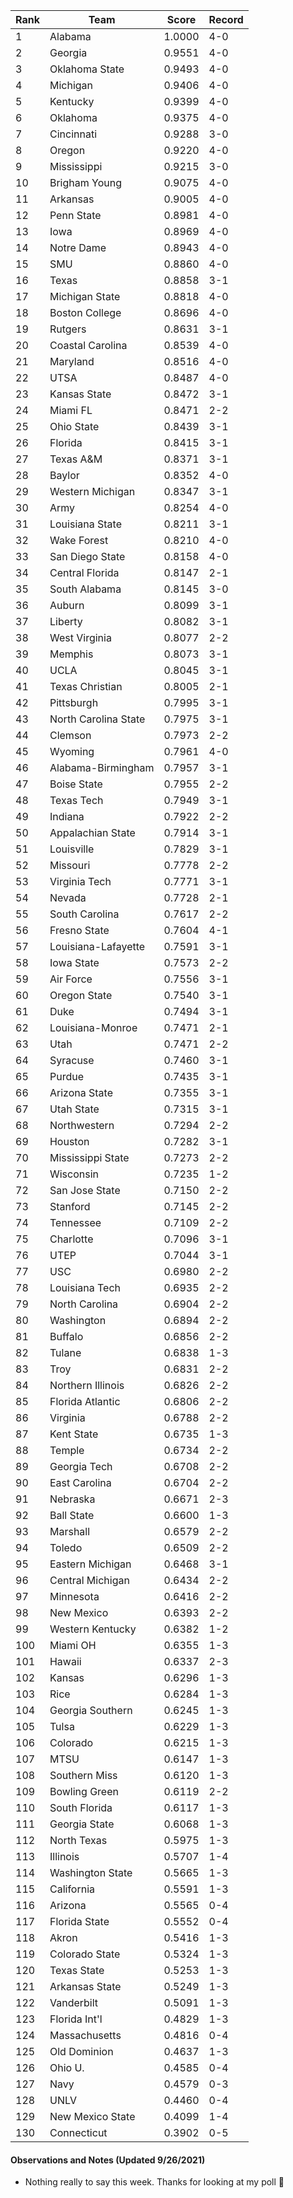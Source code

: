 Rank | Team | Score | Record
---|---|---|---
1 | Alabama | 1.0000 | 4-0
2 | Georgia | 0.9551 | 4-0
3 | Oklahoma State | 0.9493 | 4-0
4 | Michigan | 0.9406 | 4-0
5 | Kentucky | 0.9399 | 4-0
6 | Oklahoma | 0.9375 | 4-0
7 | Cincinnati | 0.9288 | 3-0
8 | Oregon | 0.9220 | 4-0
9 | Mississippi | 0.9215 | 3-0
10 | Brigham Young | 0.9075 | 4-0
11 | Arkansas | 0.9005 | 4-0
12 | Penn State | 0.8981 | 4-0
13 | Iowa | 0.8969 | 4-0
14 | Notre Dame | 0.8943 | 4-0
15 | SMU | 0.8860 | 4-0
16 | Texas | 0.8858 | 3-1
17 | Michigan State | 0.8818 | 4-0
18 | Boston College | 0.8696 | 4-0
19 | Rutgers | 0.8631 | 3-1
20 | Coastal Carolina | 0.8539 | 4-0
21 | Maryland | 0.8516 | 4-0
22 | UTSA | 0.8487 | 4-0
23 | Kansas State | 0.8472 | 3-1
24 | Miami FL | 0.8471 | 2-2
25 | Ohio State | 0.8439 | 3-1
26 | Florida | 0.8415 | 3-1
27 | Texas A&M | 0.8371 | 3-1
28 | Baylor | 0.8352 | 4-0
29 | Western Michigan | 0.8347 | 3-1
30 | Army | 0.8254 | 4-0
31 | Louisiana State | 0.8211 | 3-1
32 | Wake Forest | 0.8210 | 4-0
33 | San Diego State | 0.8158 | 4-0
34 | Central Florida | 0.8147 | 2-1
35 | South Alabama | 0.8145 | 3-0
36 | Auburn | 0.8099 | 3-1
37 | Liberty | 0.8082 | 3-1
38 | West Virginia | 0.8077 | 2-2
39 | Memphis | 0.8073 | 3-1
40 | UCLA | 0.8045 | 3-1
41 | Texas Christian | 0.8005 | 2-1
42 | Pittsburgh | 0.7995 | 3-1
43 | North Carolina State | 0.7975 | 3-1
44 | Clemson | 0.7973 | 2-2
45 | Wyoming | 0.7961 | 4-0
46 | Alabama-Birmingham | 0.7957 | 3-1
47 | Boise State | 0.7955 | 2-2
48 | Texas Tech | 0.7949 | 3-1
49 | Indiana | 0.7922 | 2-2
50 | Appalachian State | 0.7914 | 3-1
51 | Louisville | 0.7829 | 3-1
52 | Missouri | 0.7778 | 2-2
53 | Virginia Tech | 0.7771 | 3-1
54 | Nevada | 0.7728 | 2-1
55 | South Carolina | 0.7617 | 2-2
56 | Fresno State | 0.7604 | 4-1
57 | Louisiana-Lafayette | 0.7591 | 3-1
58 | Iowa State | 0.7573 | 2-2
59 | Air Force | 0.7556 | 3-1
60 | Oregon State | 0.7540 | 3-1
61 | Duke | 0.7494 | 3-1
62 | Louisiana-Monroe | 0.7471 | 2-1
63 | Utah | 0.7471 | 2-2
64 | Syracuse | 0.7460 | 3-1
65 | Purdue | 0.7435 | 3-1
66 | Arizona State | 0.7355 | 3-1
67 | Utah State | 0.7315 | 3-1
68 | Northwestern | 0.7294 | 2-2
69 | Houston | 0.7282 | 3-1
70 | Mississippi State | 0.7273 | 2-2
71 | Wisconsin | 0.7235 | 1-2
72 | San Jose State | 0.7150 | 2-2
73 | Stanford | 0.7145 | 2-2
74 | Tennessee | 0.7109 | 2-2
75 | Charlotte | 0.7096 | 3-1
76 | UTEP | 0.7044 | 3-1
77 | USC | 0.6980 | 2-2
78 | Louisiana Tech | 0.6935 | 2-2
79 | North Carolina | 0.6904 | 2-2
80 | Washington | 0.6894 | 2-2
81 | Buffalo | 0.6856 | 2-2
82 | Tulane | 0.6838 | 1-3
83 | Troy | 0.6831 | 2-2
84 | Northern Illinois | 0.6826 | 2-2
85 | Florida Atlantic | 0.6806 | 2-2
86 | Virginia | 0.6788 | 2-2
87 | Kent State | 0.6735 | 1-3
88 | Temple | 0.6734 | 2-2
89 | Georgia Tech | 0.6708 | 2-2
90 | East Carolina | 0.6704 | 2-2
91 | Nebraska | 0.6671 | 2-3
92 | Ball State | 0.6600 | 1-3
93 | Marshall | 0.6579 | 2-2
94 | Toledo | 0.6509 | 2-2
95 | Eastern Michigan | 0.6468 | 3-1
96 | Central Michigan | 0.6434 | 2-2
97 | Minnesota | 0.6416 | 2-2
98 | New Mexico | 0.6393 | 2-2
99 | Western Kentucky | 0.6382 | 1-2
100 | Miami OH | 0.6355 | 1-3
101 | Hawaii | 0.6337 | 2-3
102 | Kansas | 0.6296 | 1-3
103 | Rice | 0.6284 | 1-3
104 | Georgia Southern | 0.6245 | 1-3
105 | Tulsa | 0.6229 | 1-3
106 | Colorado | 0.6215 | 1-3
107 | MTSU | 0.6147 | 1-3
108 | Southern Miss | 0.6120 | 1-3
109 | Bowling Green | 0.6119 | 2-2
110 | South Florida | 0.6117 | 1-3
111 | Georgia State | 0.6068 | 1-3
112 | North Texas | 0.5975 | 1-3
113 | Illinois | 0.5707 | 1-4
114 | Washington State | 0.5665 | 1-3
115 | California | 0.5591 | 1-3
116 | Arizona | 0.5565 | 0-4
117 | Florida State | 0.5552 | 0-4
118 | Akron | 0.5416 | 1-3
119 | Colorado State | 0.5324 | 1-3
120 | Texas State | 0.5253 | 1-3
121 | Arkansas State | 0.5249 | 1-3
122 | Vanderbilt | 0.5091 | 1-3
123 | Florida Int'l | 0.4829 | 1-3
124 | Massachusetts | 0.4816 | 0-4
125 | Old Dominion | 0.4637 | 1-3
126 | Ohio U. | 0.4585 | 0-4
127 | Navy | 0.4579 | 0-3
128 | UNLV | 0.4460 | 0-4
129 | New Mexico State | 0.4099 | 1-4
130 | Connecticut | 0.3902 | 0-5

#### Observations and Notes (Updated 9/26/2021)

* Nothing really to say this week.  Thanks for looking at my poll 🙂